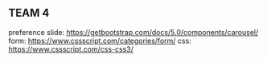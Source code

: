 ## TEAM 4

preference
slide: https://getbootstrap.com/docs/5.0/components/carousel/
form: https://www.cssscript.com/categories/form/
css: https://www.cssscript.com/css-css3/